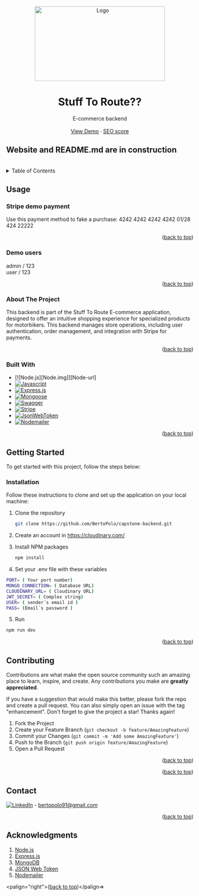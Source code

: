<a name="readme-top"></a>

<!-- PROJECT SHIELDS -->
<!--
*** I'm using markdown "reference style" links for readability.
*** Reference links are enclosed in brackets [ ] instead of parentheses ( ).
*** See the bottom of this document for the declaration of the reference variables
*** for contributors-url, forks-url, etc. This is an optional, concise syntax you may use.
*** https://www.markdownguide.org/basic-syntax/#reference-style-links
  <a href="https://github.com/othneildrew/Best-README-Template"></a>
-->

<!-- PROJECT LOGO -->
<br />
<div align="center">
    <img src="public/STR_LOGIN.avif" alt="Logo" width="350" height="200">
  
  <h1 align="center">Stuff To Route??</h1>

   <p align="center">
    E-commerce backend
    <br />
    <br />
    <a href="https://stufftoroute.vercel.app" target="_blank" rel="noopener noreferrer">View Demo</a>
    ·
    <a href="https://pagespeed.web.dev/analysis/https-stufftoroute-vercel-app/7hlq5fiq11?form_factor=mobile" target="_blank" rel="noopener noreferrer">
      SEO score
    </a>
  </p>
</div>

## Website and README.md are in construction

<br/>

<!-- TABLE OF CONTENTS -->
<details>
  <summary>Table of Contents</summary>
  <ol>
    <li>
      <a href="#usage">Usage</a>
      <ul>
      <li><a href="#about-the-project">About The Project</a></li>
        <li><a href="#built-with">Built With</a></li>
      </ul>      
    </li>
    <li>
      <a href="#getting-started">Getting Started</a>
      <ul>
        <li><a href="#installation">Installation</a></li>
      </ul>
    </li>
    <li><a href="#contributing">Contributing</a></li>
    <li><a href="#contact">Contact</a></li>
    <li><a href="#acknowledgments">Acknowledgments</a></li>
  </ol>
</details>

## Usage

### Stripe demo payment

Use this payment method to fake a purchase: 4242 4242 4242 4242 01/28 424 22222

<p align="right">(<a href="#readme-top">back to top</a>)</p>

### Demo users

admin / 123
<br/>
user / 123

<p align="right">(<a href="#readme-top">back to top</a>)</p>

<!-- ABOUT THE PROJECT -->

### About The Project

This backend is part of the Stuff To Route E-commerce application, designed to offer an intuitive shopping experience for specialized products for motorbikers. This backend manages store operations, including user authentication, order management, and integration with Stripe for payments.

<p align="right">(<a href="#readme-top">back to top</a>)</p>

### Built With

- [![Node.js][Node.img]][Node-url]
- [![Javascript][Javascript.img]][Javascript-url]
- [![Express.js][Express.img]][Express-url]
- [![Mongoose][Mongoose.img]][Mongoose-url]
- [![Swagger][Swagger.img]][Swagger-url]
- [![Stripe][Stripe.img]][Stripe-url]
- [![JsonWebToken][JsonWebToken.img]][JsonWebToken-url]
- [![Nodemailer][Nodemailer.img]][Nodemailer-url]

<p align="right">(<a href="#readme-top">back to top</a>)</p>

<!-- GETTING STARTED -->

## Getting Started

To get started with this project, follow the steps below:

### Installation

Follow these instructions to clone and set up the application on your local machine:

1. Clone the repository
   ```sh
   git clone https://github.com/BertoPolo/capstone-backend.git
   ```
2. Create an account in https://cloudinary.com/

3. Install NPM packages
   ```sh
   npm install
   ```
4. Set your .env file with these variables

```sh
PORT= ( Your port number)
MONGO_CONNECTION= ( Database URL)
CLOUDINARY_URL= ( Cloudinary URL)
JWT_SECRET= ( Complex string)
USER= ( sender´s email id )
PASS= (Email´s password )
```

5. Run

```sh
npm run dev
```

<p align="right">(<a href="#readme-top">back to top</a>)</p>

<!-- CONTRIBUTING -->

## Contributing

Contributions are what make the open source community such an amazing place to learn, inspire, and create. Any contributions you make are **greatly appreciated**.

If you have a suggestion that would make this better, please fork the repo and create a pull request. You can also simply open an issue with the tag "enhancement".
Don't forget to give the project a star! Thanks again!

1. Fork the Project
2. Create your Feature Branch (`git checkout -b feature/AmazingFeature`)
3. Commit your Changes (`git commit -m 'Add some AmazingFeature'`)
4. Push to the Branch (`git push origin feature/AmazingFeature`)
5. Open a Pull Request

<p align="right">(<a href="#readme-top">back to top</a>)</p>

<!-- LICENSE -->

<!--
## License

Distributed under the MIT License. See `LICENSE.txt` for more information.

-->
<p align="right">(<a href="#readme-top">back to top</a>)</p>

<!-- CONTACT -->

## Contact

[![LinkedIn][linkedin-img]][linkedin-url] - bertopolo91@gmail.com

<p align="right">(<a href="#readme-top">back to top</a>)</p>

<!-- ACKNOWLEDGMENTS -->

## Acknowledgments

<!--
Use this space to list resources you find helpful and would like to give credit to. I've included a few of my favorites to kick things off!
-->
<ol>
  
<li> <a href="">Node.js</a></li>  
<li><a href="https://expressjs.com/">Express.js</a></li>
<li><a href="">MongoDB</a></li>
<li><a href="https://www.npmjs.com/package/jsonwebtoken">JSON Web Token</a></li>
<li><a href="https://nodemailer.com/">Nodemailer</a></li>

</ol>

<palign="right">(<a href="#readme-top">back to top</a>)</palign=>

<!-- MARKDOWN LINKS & IMAGES -->
<!-- https://www.markdownguide.org/basic-syntax/#reference-style-links -->

[linkedin-shield]: https://img.shields.io/badge/-LinkedIn-black.svg?style=for-the-badge&logo=linkedin&colorB=555
[linkedin-url]: https://linkedin.com/in/bertopolo
[linkedin-img]: https://img.shields.io/badge/Bertopolo-blue?logo=linkedin
[Javascript.img]: https://img.shields.io/badge/Javascript-blue?logo=javascript
[Javascript-url]: https://javascript.com
[Express.img]: https://img.shields.io/badge/Express-blue?logo=express
[Express-url]: https://expressjs.com/
[Mongoose.img]: https://img.shields.io/badge/Mongoose-blue?logo=mongoose
[Mongoose-url]: https://mongoosejs.com/
[Swagger.img]: https://img.shields.io/badge/Swagger-blue?logo=swagger
[Swagger-url]: https://swagger.io/
[Stripe.img]: https://img.shields.io/badge/Stripe-blue?logo=stripe
[Stripe-url]: https://stripe.com/
[JsonWebToken.img]: https://img.shields.io/badge/JsonWebToken-blue?logo=jsonwebtoken
[JsonWebToken-url]: https://www.npmjs.com/package/jsonwebtoken
[Nodemailer.img]: https://img.shields.io/badge/Nodemailer-blue?logo=nodemailer
[Nodemailer-url]: https://nodemailer.com/

<!--
[Node-img]:
[Node-url]:
[MongoDB-img]:
[MongoDB-url]:
-->

